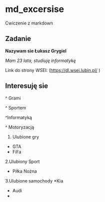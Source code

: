 # md_excersise
Cwiczenie z markdown
## Zadanie 
**Nazywam sie Łukasz Grygiel**

*Mam 23 lata, studiuję informatykę*

Link do strony WSEI: (https://dl.wsei.lubin.pl/ )

## Interesuję sie ##
^ Grami

^ Sportem 

^Informatyką 

^ Motoryzacją




1. Ulubione gry
* GTA
* FiFa


2.Ulubiony  Sport
* Piłka Nożna


3.Ulubione samochody
*Kia
* Audi
* 


